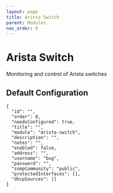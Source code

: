 ```yaml
---
layout: page
title: Arista Switch
parent: Modules
nav_order: 0
---
```


# Arista Switch

Monitoring and control of Arista switches

## Default Configuration

```
{
  "id": "",
  "order": 0,
  "needsConfigured": true,
  "title": "",
  "module": "arista-switch",
  "description": "",
  "notes": "",
  "enabled": false,
  "address": "",
  "username": "bug",
  "password": "",
  "snmpCommunity": "public",
  "protectedInterfaces": [],
  "dhcpSources": []
}
```
